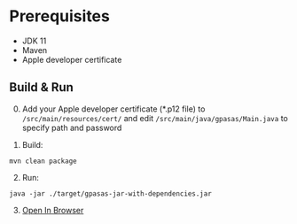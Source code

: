 # Prerequisites

- JDK 11
- Maven
- Apple developer certificate

## Build & Run

0) Add your Apple developer certificate (*.p12 file) to `/src/main/resources/cert/` and edit `/src/main/java/gpasas/Main.java` to specify path and password

1) Build:
```shell
mvn clean package
```

2) Run:
```shell
java -jar ./target/gpasas-jar-with-dependencies.jar
```

3) [Open In Browser](http://localhost:8080)